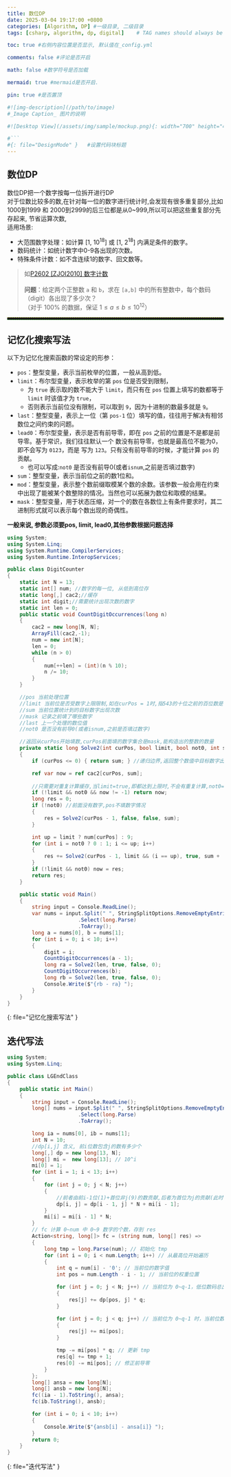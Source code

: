 ```yaml
---
title: 数位DP
date: 2025-03-04 19:17:00 +0800
categories: [Algorithm, DP] #一级目录, 二级目录
tags: [csharp, algorithm, dp, digital]    # TAG names should always be lowercase

toc: true #右侧内容位置是否显示, 默认值在_config.yml

comments: false #评论是否开启

math: false #数学符号是否加载

mermaid: true #mermaid是否开启.

pin: true #是否置顶

#![img-description](/path/to/image)
#_Image Caption_ 图片的说明

#![Desktop View](/assets/img/sample/mockup.png){: width="700" height="400" } 设置图片宽高

#```
#{: file="DesignMode" }   #设置代码块标题
---
```


<style>
hr{
  height: 4px;
  width: 100%;
  margin: 0,0,0,0;
  margin - left : auto;
  margin - right : auto;
  opacity: 100%;
  border-top: 1px dashed #ffff0080 !important;
  border-bottom: 1px dashed #00ff0080 !important;
  border-radius: 0px; 
}
</style>

## 数位DP

数位DP把一个数字按每一位拆开进行DP<br>
对于位数比较多的数,在针对每一位的数字进行统计时,会发现有很多重复部分,比如
1000到1999 和 2000到2999的后三位都是从0~999,所以可以把这些重复部分先存起来,
节省运算次数,  
适用场景:
- 大范围数字处理：如计算 [1, 10<sup>18</sup>] 或 [1, 2<sup>18</sup>] 内满足条件的数字。
- 数码统计：如统计数字中0-9各出现的次数。
- 特殊条件计数：如不含连续1的数字、回文数等。

>如[P2602 [ZJOI2010] 数字计数](https://www.luogu.com.cn/problem/P2602)  <br>  
**问题**：给定两个正整数 `a` 和 `b`，求在 `[a,b]` 中的所有整数中，每个数码（digit）各出现了多少次？  
（对于 100% 的数据，保证 $1 \leq a \leq b \leq 10^{12}$）

___
## 记忆化搜索写法  
以下为记忆化搜索函数的常设定的形参：

- `pos`：整型变量，表示当前枚举的位置，一般从高到低。
- `limit`：布尔型变量，表示枚举的第 `pos` 位是否受到限制，
  - 为 `true` 表示取的数不能大于 `limit`，而只有在 `pos` 位置上填写的数都等于 `limit` 时该值才为 `true`，
  - 否则表示当前位没有限制，可以取到 `9`，因为十进制的数最多就是 `9`。
- `last`：整型变量，表示上一位（第 `pos-1` 位）填写的值，往往用于解决有相邻数位之间约束的问题。
- `lead0`：布尔型变量，表示是否有前导零，即在 `pos` 之前的位置是不是都是前导零。基于常识，我们往往默认一个
数没有前导零，也就是最高位不能为0，即不会写为 `0123`，而是
写为 `123`。只有没有前导零的时候，才能计算 `pos` 的贡献。  
  - 也可以写成:`not0` 是否没有前导0(或者`isnum`,之前是否填过数字)
- `sum`：整型变量，表示当前位之前的数1位和。
- `mod`：整型变量，表示整个数前缀取模某个数的余数。该参数一般会用在约束中出现了能被某个数整除的情况。当然也可以拓展为数位和取模的结果。
- `mask`：整型变量，用于状态压缩，对一个的数在各数位上有条件要求时，其二进制形式就可以表示每个数出现的奇偶性。    
  
**一般来说, 参数必须要pos, limit, lead0,其他参数根据问题选择**
``` c#
using System;
using System.Linq;
using System.Runtime.CompilerServices;
using System.Runtime.InteropServices;

public class DigitCounter
{
    static int N = 13;
    static int[] num; //数字的每一位, 从低到高位存
    static long[,] cac2;//缓存
    static int digit;//需要统计出现次数的数字
    static int len = 0;
    public static void CountDigitOccurrences(long n)
    {
        cac2 = new long[N, N];
        ArrayFill(cac2,-1);
        num = new int[N];
        len = 0;
        while (n > 0)
        {
            num[++len] = (int)(n % 10);
            n /= 10;
        }
    }

    //pos 当前处理位置
    //limit 当前位是否受数字上限限制,如在curPos = 1时,指543的十位之前的百位数是否是5
    //sum 当前位置统计到的目标数字出现次数
    //mask 记录之前填了哪些数字
    //last 上一个处理的数位值
    //not0 是否没有前导0(或者isnum,之前是否填过数字)

    //返回从curPos开始填数,curPos前面填的数字集合是mask,能构造出的整数的数量
    private static long Solve2(int curPos, bool limit, bool not0, int sum)
    {
        if (curPos <= 0) { return sum; } //递归边界,返回整个数值中目标数字出现次数

        ref var now = ref cac2[curPos, sum];
        
        //只需要对重复计算缓存,当limit=true,即都达到上限时,不会有重复计算,not0=false,即之前没有前导数字,也不会有重复计算
        if (!limit && not0 && now != -1) return now;
        long res = 0;
        if (!not0) //前面没有数字,pos不填数字情况
        {
            res = Solve2(curPos - 1, false, false, sum);
        }

        int up = limit ? num[curPos] : 9;
        for (int i = not0 ? 0 : 1; i <= up; i++)
        {
            res += Solve2(curPos - 1, limit && (i == up), true, sum + (i == digit ? 1 : 0));
        }
        if (!limit && not0) now = res;
        return res;
    }

    public static void Main()
    {
        string input = Console.ReadLine();
        var nums = input.Split(" ", StringSplitOptions.RemoveEmptyEntries)
                       .Select(long.Parse)
                       .ToArray();
        long a = nums[0], b = nums[1];
        for (int i = 0; i < 10; i++)
        {
            digit = i;
            CountDigitOccurrences(a - 1);
            long ra = Solve2(len, true, false, 0);
            CountDigitOccurrences(b);
            long rb = Solve2(len, true, false, 0);
            Console.Write($"{rb - ra} ");
        }
    }
}
```
{: file="记忆化搜索写法" }

## 迭代写法

``` c#
using System;
using System.Linq;

public class LGEndClass
{
    public static int Main()
    {
        string input = Console.ReadLine(); 
        long[] nums = input.Split(" ", StringSplitOptions.RemoveEmptyEntries)
                       .Select(long.Parse)
                       .ToArray();

        long ia = nums[0], ib = nums[1];
        int N = 10;
        //dp[i,j] 含义, 前i位数包含j的数有多少个 
        long[,] dp = new long[13, N];
        long[] mi =  new long[13]; // 10^i
        mi[0] = 1;
        for (int i = 1; i < 13; i++)
        {
            for (int j = 0; j < N; j++)
            {
                //前者由前i-1位(1)+首位非j(9)的数贡献,后者为首位为j的贡献(此时任何情况都包含j)
                dp[i, j] = dp[i - 1, j] * N + mi[i - 1];
            }
            mi[i] = mi[i - 1] * N;
        }
        // fc 计算 0~num 中 0~9 数字的个数，存到 res
        Action<string, long[]> fc = (string num, long[] res) =>
        {
            long tmp = long.Parse(num); // 初始化 tmp
            for (int i = 0; i < num.Length; i++) // 从最高位开始遍历
            {
                int q = num[i] - '0'; // 当前位的数字值
                int pos = num.Length - i - 1; // 当前位的权重位置

                for (int j = 0; j < N; j++) // 当前位为 0~q-1，低位数码总出现次数
                {
                    res[j] += dp[pos, j] * q;
                }

                for (int j = 0; j < q; j++) // 当前位为 0~q-1 时，当前位数码的贡献
                {
                    res[j] += mi[pos];
                }

                tmp -= mi[pos] * q; // 更新 tmp
                res[q] += tmp + 1;
                res[0] -= mi[pos]; // 修正前导零
            }
        };
        long[] ansa = new long[N];
        long[] ansb = new long[N];
        fc((ia - 1).ToString(), ansa);
        fc(ib.ToString(), ansb);

        for (int i = 0; i < 10; i++)
        {
            Console.Write($"{ansb[i] - ansa[i]} ");
        }
        return 0;
    }
}
```
{: file="迭代写法" }  



